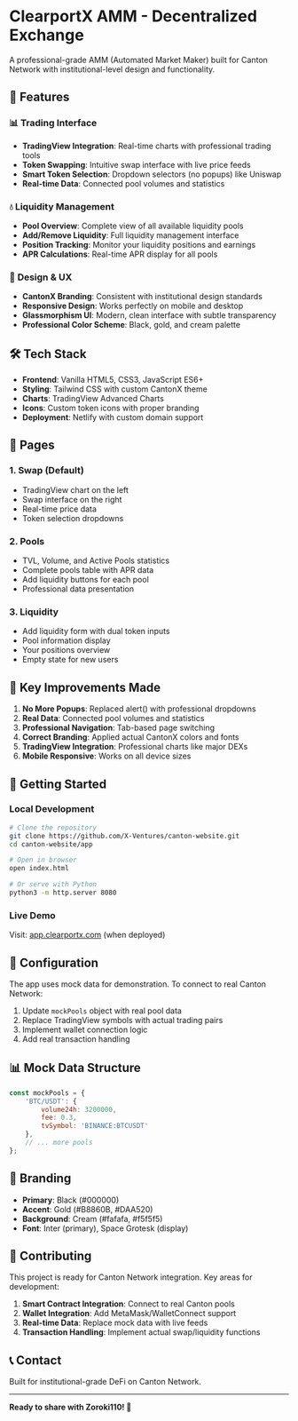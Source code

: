 # ClearportX AMM - Decentralized Exchange

A professional-grade AMM (Automated Market Maker) built for Canton Network with institutional-level design and functionality.

## 🚀 Features

### 📊 **Trading Interface**
- **TradingView Integration**: Real-time charts with professional trading tools
- **Token Swapping**: Intuitive swap interface with live price feeds
- **Smart Token Selection**: Dropdown selectors (no popups) like Uniswap
- **Real-time Data**: Connected pool volumes and statistics

### 💧 **Liquidity Management**
- **Pool Overview**: Complete view of all available liquidity pools
- **Add/Remove Liquidity**: Full liquidity management interface
- **Position Tracking**: Monitor your liquidity positions and earnings
- **APR Calculations**: Real-time APR display for all pools

### 🎨 **Design & UX**
- **CantonX Branding**: Consistent with institutional design standards
- **Responsive Design**: Works perfectly on mobile and desktop
- **Glassmorphism UI**: Modern, clean interface with subtle transparency
- **Professional Color Scheme**: Black, gold, and cream palette

## 🛠 Tech Stack

- **Frontend**: Vanilla HTML5, CSS3, JavaScript ES6+
- **Styling**: Tailwind CSS with custom CantonX theme
- **Charts**: TradingView Advanced Charts
- **Icons**: Custom token icons with proper branding
- **Deployment**: Netlify with custom domain support

## 📱 Pages

### 1. **Swap** (Default)
- TradingView chart on the left
- Swap interface on the right
- Real-time price data
- Token selection dropdowns

### 2. **Pools**
- TVL, Volume, and Active Pools statistics
- Complete pools table with APR data
- Add liquidity buttons for each pool
- Professional data presentation

### 3. **Liquidity**
- Add liquidity form with dual token inputs
- Pool information display
- Your positions overview
- Empty state for new users

## 🎯 Key Improvements Made

1. **No More Popups**: Replaced alert() with professional dropdowns
2. **Real Data**: Connected pool volumes and statistics
3. **Professional Navigation**: Tab-based page switching
4. **Correct Branding**: Applied actual CantonX colors and fonts
5. **TradingView Integration**: Professional charts like major DEXs
6. **Mobile Responsive**: Works on all device sizes

## 🚀 Getting Started

### Local Development
```bash
# Clone the repository
git clone https://github.com/X-Ventures/canton-website.git
cd canton-website/app

# Open in browser
open index.html

# Or serve with Python
python3 -m http.server 8080
```

### Live Demo
Visit: [app.clearportx.com](https://app.clearportx.com) (when deployed)

## 🔧 Configuration

The app uses mock data for demonstration. To connect to real Canton Network:

1. Update `mockPools` object with real pool data
2. Replace TradingView symbols with actual trading pairs
3. Implement wallet connection logic
4. Add real transaction handling

## 📊 Mock Data Structure

```javascript
const mockPools = {
    'BTC/USDT': {
        volume24h: 3200000,
        fee: 0.3,
        tvSymbol: 'BINANCE:BTCUSDT'
    },
    // ... more pools
};
```

## 🎨 Branding

- **Primary**: Black (#000000)
- **Accent**: Gold (#B8860B, #DAA520)  
- **Background**: Cream (#fafafa, #f5f5f5)
- **Font**: Inter (primary), Space Grotesk (display)

## 🤝 Contributing

This project is ready for Canton Network integration. Key areas for development:

1. **Smart Contract Integration**: Connect to real Canton pools
2. **Wallet Integration**: Add MetaMask/WalletConnect support
3. **Real-time Data**: Replace mock data with live feeds
4. **Transaction Handling**: Implement actual swap/liquidity functions

## 📞 Contact

Built for institutional-grade DeFi on Canton Network.

---

**Ready to share with Zoroki110! 🚀**